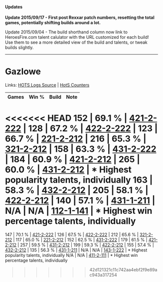 #### Updates
**Update 2015/09/17 - First post Rexxar patch numbers, resetting the total games, potentially shifting builds around a lot.**

Update 2015/09/04 - The build shorthand column now link to HeroesFire.com talent calulator with the URL customized for each build!  
Use them to see a more detailed view of the build and talents, or tweak builds slightly.

***

# Gazlowe

Links: [HOTS Logs Source](https://www.hotslogs.com/Sitewide/HeroDetails?Hero=Gazlowe) | [HotS Counters](http://hotscounters.com/#/hero/Gazlowe)

Games  | Win %  | Build     | Note
-----  | -----  | -----     | ----
<<<<<<< HEAD
152    | 69.1 % | [421-2-222](http://www.heroesfire.com/hots/talent-calculator/gazlowe#sDn-) | 
128    | 67.2 % | [422-2-222](http://www.heroesfire.com/hots/talent-calculator/gazlowe#sGEE) | 
123    | 66.7 % | [221-2-212](http://www.heroesfire.com/hots/talent-calculator/gazlowe#kbVq) | 
216    | 65.3 % | [321-2-212](http://www.heroesfire.com/hots/talent-calculator/gazlowe#oPeq) | 
158    | 63.3 % | [431-2-222](http://www.heroesfire.com/hots/talent-calculator/gazlowe#scCU) | 
184    | 60.9 % | [421-2-212](http://www.heroesfire.com/hots/talent-calculator/gazlowe#sDnq) | 
265    | 60.0 % | [431-2-212](http://www.heroesfire.com/hots/talent-calculator/gazlowe#scCK) | * Highest popularity talents, individually
163    | 58.3 % | [432-2-212](http://www.heroesfire.com/hots/talent-calculator/gazlowe#seea) | 
205    | 58.1 % | [422-2-212](http://www.heroesfire.com/hots/talent-calculator/gazlowe#sGE4) | 
140    | 57.1 % | [431-1-211](http://www.heroesfire.com/hots/talent-calculator/gazlowe#sbyh) | 
N/A    | N/A    | [112-1-141](http://www.heroesfire.com/hots/talent-calculator/gazlowe#gR7r) | * Highest win percentage talents, individually
=======
147    | 70.1 % | [421-2-222](http://www.heroesfire.com/hots/talent-calculator/gazlowe#sDn-) | 
126    | 67.5 % | [422-2-222](http://www.heroesfire.com/hots/talent-calculator/gazlowe#sGEE) | 
212    | 65.6 % | [321-2-212](http://www.heroesfire.com/hots/talent-calculator/gazlowe#oPeq) | 
117    | 65.0 % | [221-2-212](http://www.heroesfire.com/hots/talent-calculator/gazlowe#kbVq) | 
152    | 62.5 % | [431-2-222](http://www.heroesfire.com/hots/talent-calculator/gazlowe#scCU) | 
179    | 61.5 % | [421-2-212](http://www.heroesfire.com/hots/talent-calculator/gazlowe#sDnq) | 
257    | 59.5 % | [431-2-212](http://www.heroesfire.com/hots/talent-calculator/gazlowe#scCK) | 
199    | 59.3 % | [422-2-212](http://www.heroesfire.com/hots/talent-calculator/gazlowe#sGE4) | 
155    | 57.4 % | [432-2-212](http://www.heroesfire.com/hots/talent-calculator/gazlowe#seea) | 
135    | 56.3 % | [431-1-211](http://www.heroesfire.com/hots/talent-calculator/gazlowe#sbyh) | 
N/A    | N/A    | [143-1-222](http://www.heroesfire.com/hots/talent-calculator/gazlowe#hcqs) | * Highest popularity talents, individually
N/A    | N/A    | [411-2-111](http://www.heroesfire.com/hots/talent-calculator/gazlowe#rrLl) | * Highest win percentage talents, individually
>>>>>>> 42d121321c11c742aa4ebf2f9e89ac943a317254
